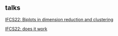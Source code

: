 ## talks

[IFCS22: Biplots in dimension reduction and clustering](JDR_biplots/biplots_in_dm_clust_IFCS22.html)

[IFCS22: does it work](JDR_biplots/biplots_in_dm_clust_IFCS22_trial.html)
